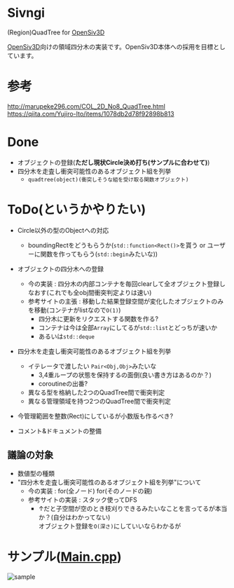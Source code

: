 # Sivngi
(Region)QuadTree for [OpenSiv3D](https://github.com/Siv3D/OpenSiv3D)  

[OpenSiv3D](https://github.com/Siv3D/OpenSiv3D)向けの領域四分木の実装です。OpenSiv3D本体への採用を目標としています。

# 参考
http://marupeke296.com/COL_2D_No8_QuadTree.html  
https://qiita.com/Yujiro-Ito/items/1078db2d78f92898b813  

# Done
* オブジェクトの登録(**ただし現状Circle決め打ち(サンプルに合わせて)**)
* 四分木を走査し衝突可能性のあるオブジェクト組を列挙
  * `quadtree(object)(衝突しそうな組を受け取る関数オブジェクト)`

# ToDo(というかやりたい)
* Circle以外の型のObjectへの対応
  * boundingRectをどうもらうか(`std::function<Rect()>`を貰う or ユーザーに関数を作ってもらう(`std::begin`みたいな))

* オブジェクトの四分木への登録
  * 今の実装 : 四分木の内部コンテナを毎回clearして全オブジェクト登録しなおす(これでも全obj間衝突判定よりは速い)
  * 参考サイトの主張 : 移動した結果登録空間が変化したオブジェクトのみを移動(コンテナがlistなので`O(1)`)
    * 四分木に更新をリクエストする関数を作る?
    * コンテナは今は全部`Array`にしてるが`std::list`とどっちが速いか
    * あるいは`std::deque`

* 四分木を走査し衝突可能性のあるオブジェクト組を列挙
  * イテレータで渡したい `Pair<Obj,Obj>`みたいな
    * 3,4重ループの状態を保持するの面倒(良い書き方はあるのか？)
    * coroutineの出番?
  * 異なる型を格納した2つのQuadTree間で衝突判定
  * 異なる管理領域を持つ2つのQuadTree間で衝突判定

* 今管理範囲を整数(Rect)にしているが小数版も作るべき?

* コメント&ドキュメントの整備

## 議論の対象
* 数値型の種類
* "四分木を走査し衝突可能性のあるオブジェクト組を列挙"について
  * 今の実装 : for(全ノード) for(そのノードの親)
  * 参考サイトの実装 : スタック使ってDFS
    * ↑だと子空間が空のとき枝刈りできるみたいなことを言ってるが本当か？(自分はわかってない)  
      オブジェクト登録を`O(深さ)`にしていいならわかるが

# サンプル([Main.cpp](https://github.com/falrnd/Sivngi/blob/master/Sivngi/Main.cpp))
<td align="center"><img alt="sample" src="https://user-images.githubusercontent.com/28914324/151736904-2e2d9bf9-3f39-49a3-bcc0-512ec7da7e08.png" ></td>  

